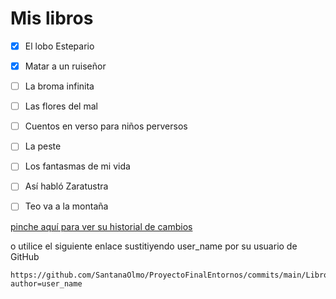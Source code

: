 # Mis libros 

- [x] El lobo Estepario
- [x] Matar a un ruiseñor
- [ ] La broma infinita
- [ ] Las flores del mal
- [ ] Cuentos en verso para niños perversos
- [ ] La peste
- [ ] Los fantasmas de mi vida
- [ ] Así habló Zaratustra
- [ ] Teo va a la montaña


[pinche aquí para ver su historial de cambios](https://github.com/SantanaOlmo/ProyectoFinalEntornos/commits/main/Libros/book_register.md?author=user_name)

o utilice el siguiente enlace sustitiyendo user_name por su usuario de GitHub

    https://github.com/SantanaOlmo/ProyectoFinalEntornos/commits/main/Libros/book_register.md?author=user_name
